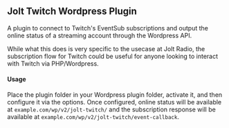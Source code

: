## Jolt Twitch Wordpress Plugin

A plugin to connect to Twitch's EventSub subscriptions and output the online status of a streaming account through the Wordpress API.

While what this does is very specific to the usecase at Jolt Radio, the subscription flow for Twitch could be useful for anyone looking to interact with Twitch via PHP/Wordpress.

#### Usage

Place the plugin folder in your Wordpress plugin folder, activate it, and then configure it via the options. Once configured, online status will be available at `example.com/wp/v2/jolt-twitch/` and the subscription response will be available at `example.com/wp/v2/jolt-twitch/event-callback`.